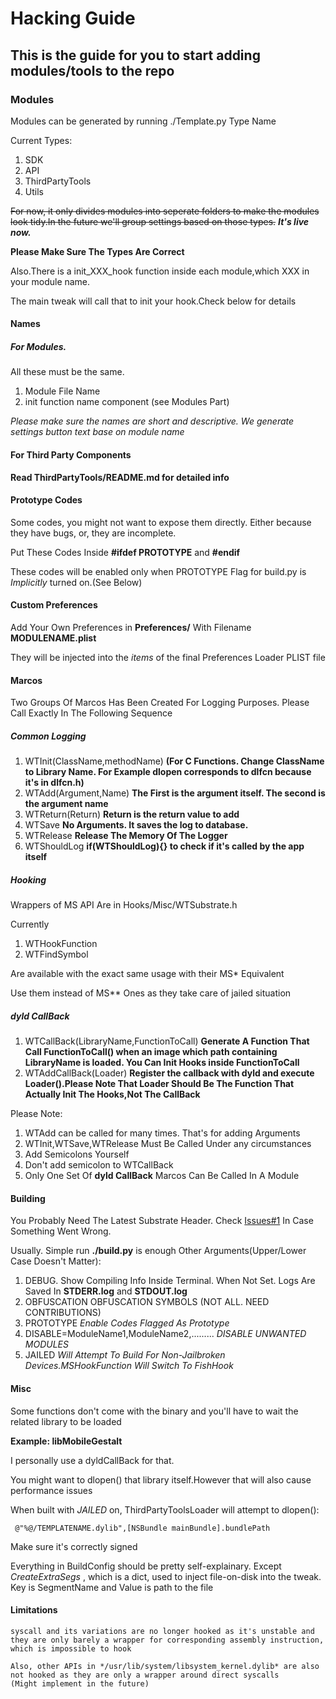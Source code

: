# Hacking Guide
## This is the guide for you to start adding modules/tools to the repo


### Modules
Modules can be generated by running ./Template.py Type Name

Current Types:

1.	SDK
2.	API
3.	ThirdPartyTools
4.	Utils

~~For now, it only divides modules into seperate folders to make the modules look tidy.In the future we'll group settings based on those types.~~   ***It's live now.***

**Please Make Sure The Types Are Correct**

Also.There is a init_XXX_hook function inside each module,which XXX in your module name.

The main tweak will call that to init your hook.Check below for details

#### Names
##### For Modules. 
All these must be the same.

1.	Module File Name
2.	init function name component (see Modules Part)

*Please make sure the names are short and descriptive. We generate settings button text base on module name*

#### For Third Party Components

**Read ThirdPartyTools/README.md for detailed info**


#### Prototype Codes
Some codes, you might not want to expose them directly. Either because they have bugs, or, they are incomplete.

Put These Codes Inside **#ifdef PROTOTYPE** and **#endif**

These codes will be enabled only when PROTOTYPE Flag for build.py is *Implicitly* turned on.(See Below)


#### Custom Preferences
Add Your Own Preferences in **Preferences/** With Filename **MODULENAME.plist**

They will be injected into the *items* of the final Preferences Loader PLIST file

#### Marcos
Two Groups Of Marcos Has Been Created For Logging Purposes.
Please Call Exactly In The Following Sequence
##### Common Logging
1.	WTInit(ClassName,methodName)  **(For C Functions. Change ClassName to Library Name. For Example dlopen corresponds to dlfcn because it's in dlfcn.h)**
2.	WTAdd(Argument,Name) **The First is the argument itself. The second is the argument name**
3.	WTReturn(Return) **Return is the return value to add**
4.	WTSave	**No Arguments. It saves the log to database.**
5.	WTRelease **Release The Memory Of The Logger**
6.	WTShouldLog **if(WTShouldLog){} to check if it's called by the app itself**

##### Hooking
Wrappers of MS API Are in Hooks/Misc/WTSubstrate.h

Currently 

1.	WTHookFunction
2.	WTFindSymbol

Are available with the exact same usage with their MS* Equivalent

Use them instead of MS** Ones as they take care of jailed situation


##### dyld CallBack
1.	WTCallBack(LibraryName,FunctionToCall) **Generate A Function That Call FunctionToCall() when an image which path containing LibraryName is loaded. You Can Init Hooks inside FunctionToCall**
2.	WTAddCallBack(Loader) **Register the callback with dyld and execute Loader().Please Note That Loader Should Be The Function That Actually Init The Hooks,Not The CallBack**

Please Note:

1.	WTAdd can be called for many times. That's for adding Arguments
2.	WTInit,WTSave,WTRelease Must Be Called Under any circumstances
3.	Add Semicolons Yourself
4.	Don't add semicolon to WTCallBack
5.	Only One Set Of **dyld CallBack** Marcos Can Be Called In A Module

#### Building
You Probably Need The Latest Substrate Header. Check [Issues#1](https://github.com/Naville/WTFJH/issues/1) In Case Something Went Wrong.

Usually. Simple run **./build.py** is enough
Other Arguments(Upper/Lower Case Doesn't Matter):

1.	DEBUG. Show Compiling Info Inside Terminal. When Not Set. Logs Are Saved In **STDERR.log** and **STDOUT.log**
2.	OBFUSCATION OBFUSCATION SYMBOLS (NOT ALL. NEED CONTRIBUTIONS)
3.	PROTOTYPE *Enable Codes Flagged As Prototype*
4.	DISABLE=ModuleName1,ModuleName2,.........   *DISABLE UNWANTED MODULES*
5.	JAILED *Will Attempt To Build For Non-Jailbroken Devices.MSHookFunction Will Switch To FishHook*



#### Misc
Some functions don't come with the binary and you'll have to wait the related library to be loaded 

**Example: libMobileGestalt**

I personally use a dyldCallBack for that.

You might want to dlopen() that library itself.However that will also cause performance issues

When built with *JAILED* on, ThirdPartyToolsLoader will attempt to dlopen():

```
 @"%@/TEMPLATENAME.dylib",[NSBundle mainBundle].bundlePath  

```

Make sure it's correctly signed

Everything in BuildConfig should be pretty self-explainary. Except *CreateExtraSegs* , which is a dict, used to inject file-on-disk into the tweak. Key is SegmentName and Value is path to the file


#### Limitations

	syscall and its variations are no longer hooked as it's unstable and they are only barely a wrapper for corresponding assembly instruction, which is impossible to hook

	Also, other APIs in */usr/lib/system/libsystem_kernel.dylib* are also not hooked as they are only a wrapper around direct syscalls
	(Might implement in the future)

	

